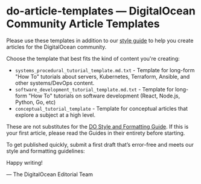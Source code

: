# do-article-templates — DigitalOcean Community Article Templates

Please use these templates in addition to our [style guide](do.co/style) to help you create articles for the DigitalOcean community. 

Choose the template that best fits the kind of content you're creating:

* `systems_procedural_tutorial_template.md.txt` - Template for long-form "How To" tutorials about servers, Kubernetes, Terraform, Ansible, and other systems/DevOps content.
* `software_development_tutorial_template.md.txt` - Template for long-form "How To" tutorials on software development (React, Node.js, Python, Go, etc)
* `conceptual_tutorial_template` - Template for conceptual articles that explore a subject at a high level.

These are not substitutes for the [DO Style and Formatting Guide](http://do.co/style). If this is your first article, please read the Guides in their entirety before starting.

To get published quickly, submit a first draft that’s error-free and meets our style and formatting guidelines:

Happy writing!

— The DigitalOcean Editorial Team
